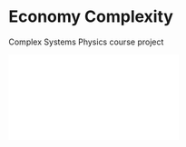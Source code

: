 # Economy Complexity
 Complex Systems Physics course project


![PDF Example](./Fisica_dei_sistemi_complessi.pdf)

